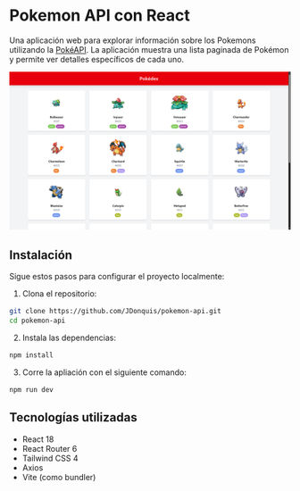 # Pokemon API con React

Una aplicación web para explorar información sobre los Pokemons utilizando la [PokéAPI](https://pokeapi.co/). La aplicación muestra una lista paginada de Pokémon y permite ver detalles específicos de cada uno.

![Captura de pantalla de la App](./public/poke-api.png) 

## Instalación

Sigue estos pasos para configurar el proyecto localmente:

1. Clona el repositorio:
```bash
git clone https://github.com/JDonquis/pokemon-api.git
cd pokemon-api
```

2. Instala las dependencias:

```bash
npm install
```
3. Corre la apliación con el siguiente comando:

```bash
npm run dev
```

## Tecnologías utilizadas

- React 18
- React Router 6
- Tailwind CSS 4
- Axios
- Vite (como bundler)
